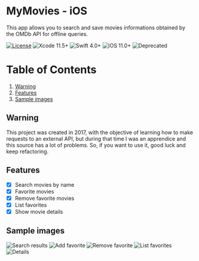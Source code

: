# MyMovies - iOS

This app allows you to search and save movies informations obtained by the OMDb API for offline queries.

[![License](https://img.shields.io/github/license/victorpereiradepaula/MyMovies?logo=MIT)](https://github.com/victorpereiradepaula/MyMovies/blob/master/LICENSE)
![Xcode 11.5+](https://img.shields.io/badge/Xcode-11.5%2B-blue.svg)
![Swift 4.0+](https://img.shields.io/badge/Swift-4.0%2B-orange.svg)
![iOS 11.0+](https://img.shields.io/badge/iOS-11.0%2B-9cf)
![Deprecated](https://img.shields.io/badge/-deprecated-critical)

# Table of Contents

1. [Warning](#warning)
2. [Features](#features)
3. [Sample images](#sample-images)

## Warning

This project was created in 2017, with the objective of learning how to make requests to an external API, but during that time I was an apprendice and this source has a lot of problems.
So, if you want to use it, good luck and keep refactoring.

## Features

- [x] Search movies by name
- [x] Favorite movies
- [x] Remove favorite movies
- [x] List favorites
- [x] Show movie details

## Sample images

![Search results](/img/search.png)
![Add favorite](/img/add.png)
![Remove favorite](/img/remove.png)
![List favorites](/img/favorites.png)
![Details](/img/details.png)